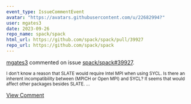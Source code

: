 ```yaml
---
event_type: IssueCommentEvent
avatar: "https://avatars.githubusercontent.com/u/22682994?"
user: mgates3
date: 2023-09-26
repo_name: spack/spack
html_url: https://github.com/spack/spack/pull/39927
repo_url: https://github.com/spack/spack
---
```


<a href='https://github.com/mgates3' target='_blank'>mgates3</a> commented on issue <a href='https://github.com/spack/spack/pull/39927' target='_blank'>spack/spack#39927</a>.

<small>I don't know a reason that SLATE would require Intel MPI when using SYCL. Is there an inherent incompatibility between (MPICH or Open MPI) and SYCL? It seems that would affect other packages besides SLATE....</small>

<a href='https://github.com/spack/spack/pull/39927' target='_blank'>View Comment</a>